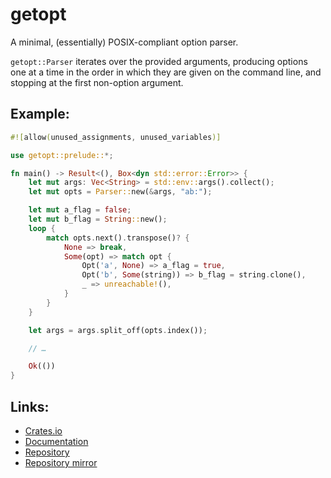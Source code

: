 # getopt

A minimal, (essentially) POSIX-compliant option parser.

`getopt::Parser` iterates over the provided arguments, producing options one at
a time in the order in which they are given on the command line, and stopping
at the first non-option argument.

## Example:
```rust
#![allow(unused_assignments, unused_variables)]

use getopt::prelude::*;

fn main() -> Result<(), Box<dyn std::error::Error>> {
    let mut args: Vec<String> = std::env::args().collect();
    let mut opts = Parser::new(&args, "ab:");

    let mut a_flag = false;
    let mut b_flag = String::new();
    loop {
        match opts.next().transpose()? {
            None => break,
            Some(opt) => match opt {
                Opt('a', None) => a_flag = true,
                Opt('b', Some(string)) => b_flag = string.clone(),
                _ => unreachable!(),
            }
        }
    }

    let args = args.split_off(opts.index());

    // …

    Ok(())
}
```

## Links:
- [Crates.io](https://crates.io/crates/getopt)
- [Documentation](https://docs.rs/getopt/)
- [Repository](https://nest.pijul.com/dragonmaus/getopt)
- [Repository mirror](https://hub.darcs.net/dragonmaus/getopt.rs)

